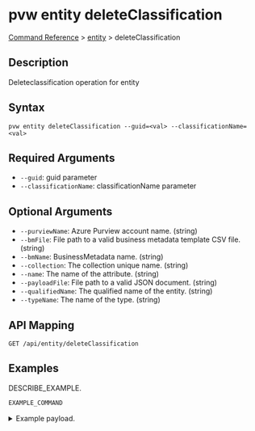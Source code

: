 # pvw entity deleteClassification
[Command Reference](../../../README.md#command-reference) > [entity](./main.md) > deleteClassification

## Description
Deleteclassification operation for entity

## Syntax
```
pvw entity deleteClassification --guid=<val> --classificationName=<val>
```

## Required Arguments
- `--guid`: guid parameter
- `--classificationName`: classificationName parameter

## Optional Arguments
- `--purviewName`: Azure Purview account name. (string)
- `--bmFile`: File path to a valid business metadata template CSV file. (string)
- `--bmName`: BusinessMetadata name. (string)
- `--collection`: The collection unique name. (string)
- `--name`: The name of the attribute. (string)
- `--payloadFile`: File path to a valid JSON document. (string)
- `--qualifiedName`: The qualified name of the entity. (string)
- `--typeName`: The name of the type. (string)

## API Mapping
 >  > []()
```
GET /api/entity/deleteClassification
```

## Examples
DESCRIBE_EXAMPLE.
```powershell
EXAMPLE_COMMAND
```
<details><summary>Example payload.</summary>
<p>

```json
PASTE_JSON_HERE
```
</p>
</details>
